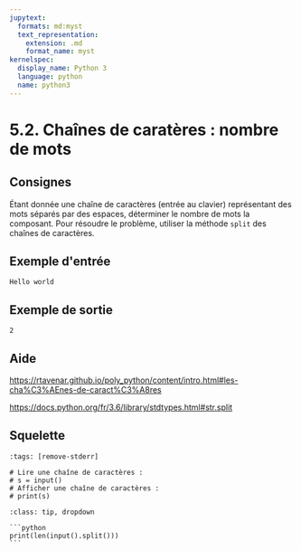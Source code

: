 ```yaml
---
jupytext:
  formats: md:myst
  text_representation:
    extension: .md
    format_name: myst
kernelspec:
  display_name: Python 3
  language: python
  name: python3
---
```


# 5.2. Chaînes de caratères : nombre de mots

## Consignes

Étant donnée une chaîne de caractères (entrée au clavier) représentant des mots séparés par des espaces, déterminer le nombre de mots la composant. Pour résoudre le problème, utiliser la méthode `split` des chaînes de caractères.

## Exemple d'entrée

```
Hello world
```

## Exemple de sortie

```
2
```

## Aide

https://rtavenar.github.io/poly_python/content/intro.html#les-cha%C3%AEnes-de-caract%C3%A8res

https://docs.python.org/fr/3.6/library/stdtypes.html#str.split

## Squelette

```{code-cell} python
:tags: [remove-stderr]

# Lire une chaîne de caractères :
# s = input()
# Afficher une chaîne de caractères :
# print(s)
```

````{admonition} Cliquez ici pour voir la solution
:class: tip, dropdown

```python
print(len(input().split()))
```
````

